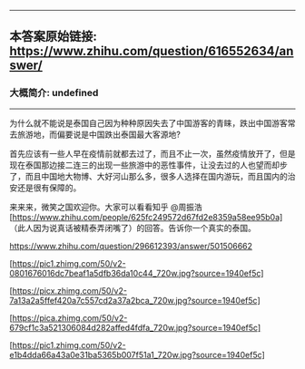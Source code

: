 ----------------------------------------
## 本答案原始链接: https://www.zhihu.com/question/616552634/answer/
### 大概简介: undefined
----------------------------------------
为什么就不能说是泰国自己因为种种原因失去了中国游客的青睐，跌出中国游客常去旅游地，而偏要说是中国跌出泰国最大客源地?

首先应该有一些人早在疫情前就都去过了，而且不止一次，虽然疫情放开了，但是现在泰国那边接二连三的出现一些旅游中的恶性事件，让没去过的人也望而却步了，而且中国地大物博、大好河山那么多，很多人选择在国内游玩，而且国内的治安还是很有保障的。

来来来，微笑之国欢迎你。大家可以看看知乎 @周振浩 [https://www.zhihu.com/people/625fc249572d67fd2e8359a58ee95b0a] （此人因为说真话被精泰弄闭嘴了）的回答。告诉你一个真实的泰国。

https://www.zhihu.com/question/296612393/answer/501506662




[https://pic1.zhimg.com/50/v2-0801676016dc7beaf1a5dfb36da10c44_720w.jpg?source=1940ef5c]




[https://picx.zhimg.com/50/v2-7a13a2a5ffef420a7c557cd2a37a2bca_720w.jpg?source=1940ef5c]




[https://pica.zhimg.com/50/v2-679cf1c3a521306084d282affed4fdfa_720w.jpg?source=1940ef5c]




[https://pic1.zhimg.com/50/v2-e1b4dda66a43a0e31ba5365b007f51a1_720w.jpg?source=1940ef5c]

